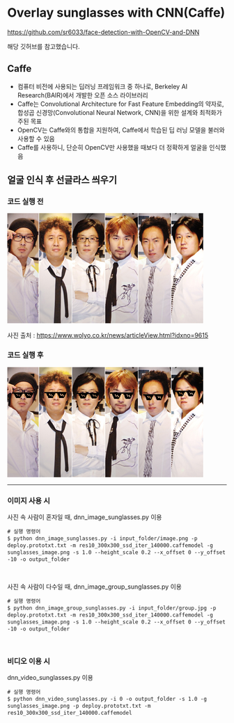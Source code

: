 # Overlay sunglasses with CNN(Caffe)

https://github.com/sr6033/face-detection-with-OpenCV-and-DNN
<br>

해당 깃허브를 참고했습니다.

## Caffe

- 컴퓨터 비전에 사용되는 딥러닝 프레임워크 중 하나로, Berkeley AI Research(BAIR)에서 개발한 오픈 소스 라이브러리
- Caffe는 Convolutional Architecture for Fast Feature Embedding의 약자로, 합성곱 신경망(Convolutional Neural Network, CNN)을 위한 설계와 최적화가 주된 목표
- OpenCV는 Caffe와의 통합을 지원하여, Caffe에서 학습된 딥 러닝 모델을 불러와 사용할 수 있음
- Caffe를 사용하니, 단순히 OpenCV만 사용했을 때보다 더 정확하게 얼굴을 인식했음

## 얼굴 인식 후 선글라스 씌우기

### 코드 실행 전

![선글라스 씌우기 전](README_image/before.jpg)

사진 출처 : https://www.wolyo.co.kr/news/articleView.html?idxno=9615

### 코드 실행 후

![선글라스 씌우기 후](README_image/after.png)

<hr>

### 이미지 사용 시

사진 속 사람이 혼자일 때, dnn_image_sunglasses.py 이용

```
# 실행 명령어
$ python dnn_image_sunglasses.py -i input_folder/image.png -p deploy.prototxt.txt -m res10_300x300_ssd_iter_140000.caffemodel -g sunglasses_image.png -s 1.0 --height_scale 0.2 --x_offset 0 --y_offset -10 -o output_folder
```

<br>

사진 속 사람이 다수일 때, dnn_image_group_sunglasses.py 이용

```
# 실행 명령어
$ python dnn_image_group_sunglasses.py -i input_folder/group.jpg -p deploy.prototxt.txt -m res10_300x300_ssd_iter_140000.caffemodel -g sunglasses_image.png -s 1.0 --height_scale 0.2 --x_offset 0 --y_offset -10 -o output_folder
```

<br>

### 비디오 이용 시

dnn_video_sunglasses.py 이용

```
# 실행 명령어
$ python dnn_video_sunglasses.py -i 0 -o output_folder -s 1.0 -g sunglasses_image.png -p deploy.prototxt.txt -m res10_300x300_ssd_iter_140000.caffemodel
```
